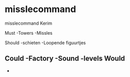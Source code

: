 missIecommand
=============

misslecommand Kerim

Must 
  -Towers
  -Missles
  
Should
  -schieten
  -Loopende figuurtjes
  
Could
  -Factory
  -Sound
  -levels
Would
  -
  -

